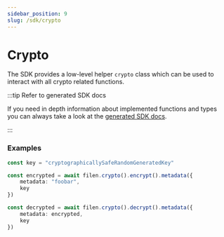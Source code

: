 ```yaml
---
sidebar_position: 9
slug: /sdk/crypto
---
```


# Crypto

The SDK provides a low-level helper `crypto` class which can be used to interact with all crypto related functions.

:::tip Refer to generated SDK docs

If you need in depth information about implemented functions and types you can always take a look at the [generated SDK docs](https://sdk-ts-docs.filen.io/classes/_internal_.Crypto.html).

:::

### Examples

```ts
const key = "cryptographicallySafeRandomGeneratedKey"

const encrypted = await filen.crypto().encrypt().metadata({
	metadata: "foobar",
	key
})

const decrypted = await filen.crypto().decrypt().metadata({
	metadata: encrypted,
	key
})
```
